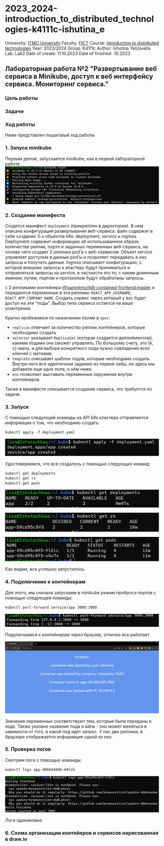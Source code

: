 # 2023_2024-introduction_to_distributed_technologies-k4111c-ishutina_e
University: [ITMO University](https://itmo.ru/ru/)
Faculty: [FICT](https://fict.itmo.ru)
Course: [Introduction to distributed technologies](https://github.com/itmo-ict-faculty/introduction-to-distributed-technologies)
Year: 2023/2024
Group: K4111с
Author: Ishutina Yelizaveta
Lab: Lab2
Date of create: 11.10.2023
Date of finished: .10.2023


## Лабораторная работа №2 "Развертывание веб сервиса в Minikube, доступ к веб интерфейсу сервиса. Мониторинг сервиса."

### Цель работы


### Задачи

### Ход работы
Ниже представлен пошаговый ход работы 

### 1. Запуск minikube
Первым делом, запускается minikube, как в первой лабораторной работе. 
![](/lab2/image/start.png)


### 2. Создание манифеста
Создется манифест `deployment` (прикреплен в директории). В нем описана конфигурация развертывания веб-сервиса. файл содержит в себе создание 3-х объектов k8s: deployment, service и ingress. Deployment содержит информацию об использованном образе, количестве реплик, порте и заданных переменных веб-сервиса, на основе чего создает 2 реплики pod'а с веб-сервисом. Объект service управляет доступом в данные pod'ы и позволяет передавать в них запросы и получать данные. Ingress описывает конфигурацию, с которой внешние запросы к кластеру будут приниматься и отправляться запросы на service, в частности это то, с каким доменным именем, путем, портом и протоколом будут обработаны запросы.

с 2 репликами контейнера [ifilyaninitmo/itdt-contained-frontend:master](https://hub.docker.com/repository/docker/ifilyaninitmo/itdt-contained-frontend) и передаются переменные в эти реплики: `REACT_APP_USERNAME`, `REACT_APP_COMPANY_NAME`.
Создать сервис через который у вас будет доступ на эти "поды". Выбор типа сервиса остается на ваше усмотрение.

Кратко пробежимся по назначению полям в `spec`:
* `replicas` отвечает за количество реплик контейнеров, которые необходимо создать
* `selector` указывает `ReplicaSet` (которая создается деплойментом), какими подами она сможет управлять. По большому счету, это {k, v}-мапа, и для выбора конкретного пода нужно совпадение всех ключей с метками.
* `template` описывает шаблон подов, которые необходимо создать. Внутри него все идентичном заданию из первой лабы, но здесь мы добавили еще одно поле, о нём ниже.
* `env` позволяет выставить переменные окружения внутри контейнеров.

Также в манифесте описывается создание сервиса, что требуется по задаче. 


### 3. Запуск
С помощью следующей команды на API k8s кластера отправляется информация о том, что необходимо создать:
```
kubectl apply -f deployment.yaml
```

![](/lab2/image/2.png)


Удостоверяемся, что все создалось с помощью следующих команд:
```
kubectl get deployments
kubectl get rs
kubectl get pods
```

![](/lab2/image/4.png)

![](/lab2/image/5.png)

![](/lab2/image/6.png)

Как видим, все успешно запустилось.

### 4. Подключение к контейнерам

Для этого, мы сначала запускаем в minikube режим проброса портов с помощью следующей команды:

```
kubectl port-forward service/app 3000:3000
```
![](/lab2/image/7.png)

Подключаемся к контейнерам через браузер, отлично все работает

![](/lab2/image/8.png)

Значения переменных соответствуют тем, которые были переданы в коде. Также указано название пода и айпи - оно может меняться в завимости от того, в какой под идёт запрос. У нас две реплики, в браузере отображается информация одной из них.



### 5. Проверка логов 

Смотрим логи с помощью команды:

```
kubectl logs app-d666448d6-m9l2k
```

![](/lab2/image/10.png)

Логи одинаковые

### 6. Схема организации контейеров и сервисов нарисованная в draw.io


